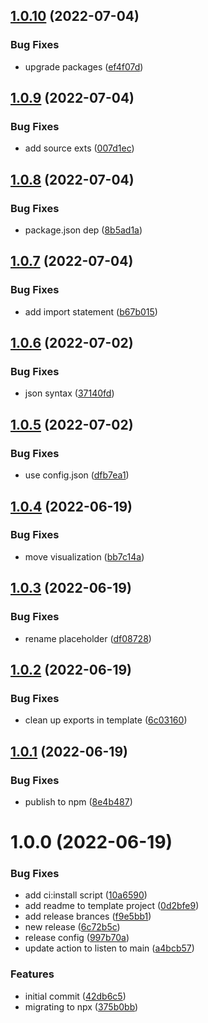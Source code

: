 ## [1.0.10](https://github.com/qlik-oss/carboncopy/compare/v1.0.9...v1.0.10) (2022-07-04)


### Bug Fixes

* upgrade packages ([ef4f07d](https://github.com/qlik-oss/carboncopy/commit/ef4f07dc7c9844490260920d07829687e75599c1))

## [1.0.9](https://github.com/qlik-oss/carboncopy/compare/v1.0.8...v1.0.9) (2022-07-04)


### Bug Fixes

* add source exts ([007d1ec](https://github.com/qlik-oss/carboncopy/commit/007d1ec1814a157c6083154e440dda61b320590a))

## [1.0.8](https://github.com/qlik-oss/carboncopy/compare/v1.0.7...v1.0.8) (2022-07-04)


### Bug Fixes

* package.json dep ([8b5ad1a](https://github.com/qlik-oss/carboncopy/commit/8b5ad1a92a67646b7fd1e5cc02980d9847fa475c))

## [1.0.7](https://github.com/qlik-oss/carboncopy/compare/v1.0.6...v1.0.7) (2022-07-04)


### Bug Fixes

* add import statement ([b67b015](https://github.com/qlik-oss/carboncopy/commit/b67b0158b1f2c1707543ee6b834463df7bf1f754))

## [1.0.6](https://github.com/qlik-oss/carboncopy/compare/v1.0.5...v1.0.6) (2022-07-02)


### Bug Fixes

* json syntax ([37140fd](https://github.com/qlik-oss/carboncopy/commit/37140fdf488ebe68865da186ffe76b1d5b607a21))

## [1.0.5](https://github.com/qlik-oss/carboncopy/compare/v1.0.4...v1.0.5) (2022-07-02)


### Bug Fixes

* use config.json ([dfb7ea1](https://github.com/qlik-oss/carboncopy/commit/dfb7ea1bd7e515bd341c07d6b0eb1110201789ef))

## [1.0.4](https://github.com/qlik-oss/carboncopy/compare/v1.0.3...v1.0.4) (2022-06-19)


### Bug Fixes

* move visualization ([bb7c14a](https://github.com/qlik-oss/carboncopy/commit/bb7c14a594b940fad5d6ebf40bd97f07e74b1227))

## [1.0.3](https://github.com/qlik-oss/carboncopy/compare/v1.0.2...v1.0.3) (2022-06-19)


### Bug Fixes

* rename placeholder ([df08728](https://github.com/qlik-oss/carboncopy/commit/df08728e8e16ef4b64467b2f2d6f8ab284f5c964))

## [1.0.2](https://github.com/qlik-oss/carboncopy/compare/v1.0.1...v1.0.2) (2022-06-19)


### Bug Fixes

* clean up exports in template ([6c03160](https://github.com/qlik-oss/carboncopy/commit/6c0316033d7bcc876c8db25235567f17a917a9ba))

## [1.0.1](https://github.com/qlik-oss/carboncopy/compare/v1.0.0...v1.0.1) (2022-06-19)


### Bug Fixes

* publish to npm ([8e4b487](https://github.com/qlik-oss/carboncopy/commit/8e4b487a7c782e1e4f0e4f5b2b387ab5dbf4dd78))

# 1.0.0 (2022-06-19)


### Bug Fixes

* add ci:install script ([10a6590](https://github.com/qlik-oss/carboncopy/commit/10a659072798f4e8894fea6853e44c5739365608))
* add readme to template project ([0d2bfe9](https://github.com/qlik-oss/carboncopy/commit/0d2bfe991d533b719841ea2c900de0edf33210e1))
* add release brances ([f9e5bb1](https://github.com/qlik-oss/carboncopy/commit/f9e5bb18919514704f9a829a769338cabb452940))
* new release ([6c72b5c](https://github.com/qlik-oss/carboncopy/commit/6c72b5c3a10cf4144918c9d43decd1065de005de))
* release config ([997b70a](https://github.com/qlik-oss/carboncopy/commit/997b70a11caefed8e0d985f8e7b5bee3cab504e1))
* update action to listen to main ([a4bcb57](https://github.com/qlik-oss/carboncopy/commit/a4bcb573335d2d4c23159903d459b85b52225264))


### Features

* initial commit ([42db6c5](https://github.com/qlik-oss/carboncopy/commit/42db6c5a93f74eda389ba7646f67c043d63cb6e9))
* migrating to npx ([375b0bb](https://github.com/qlik-oss/carboncopy/commit/375b0bb17e81cd0309a41e6942b005b60454b942))
